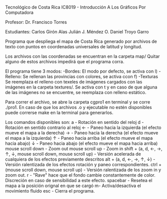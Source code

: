 Tecnológico de Costa Rica
IC8019 - Introducción A Los Gráficos Por Computadora

Profesor: 
	Dr. Francisco Torres

Estudiantes:
	Carlos Girón Alas
	Julián J. Méndez O.
	Daniel Troyo Garro

Programa que despliega el mapa de Costa Rica generado por archivos de texto con puntos en coordenadas universales de latitud y longitud.

Los archivos con las coordenadas se encuentran en la carpeta map/
Quitar alguno de estos archivos impedirá que el programa corra.

El programa tiene 3 modos: 
	-Bordes: El modo por defecto, se activa con l)
	-Relleno: Se rellenan las provincias con colores, se activa ccon f)
	-Texturas Se reemplaza el relleno con texeles de imágenes cargados con las imágenes en la carpeta textures/. Se activa con t y en caso de que alguna de las imágenes no se encuentre, se reemplaza con relleno estático. 

Para correr el archivo, se abre la carpeta cgpro1 en terminal y se corre ./pro1. En caso de que los archivos .o y ejecutable no estén disponibles puede correrse make en la terminal para generarlos. 

Los comandos disponibles son:
	a - 
		Rotación en sentido del reloj
	d - 
		Rotación en sentido contrario al reloj
	← - 
		Paneo hacia la izquierda (el efecto mueve el mapa a la derecha)
	→ - 
		Paneo hacia la derecha (el efecto mueve el mapa a la izquierda)
	↑ - 
		Paneo hacia arriba (el efecto mueve el mapa hacia abajo)
	↓ - 
		Paneo hacia abajo (el efecto mueve el mapa hacia arriba)
	mouse scroll down - 
		Zoom out
	mouse scroll up - 
		Zoom in 
	shift + (a, d, ←, →, ↑, ↓, mouse scroll down, mouse scroll up) - 
		Versión acelerada de cualquiera de los efectos previamente descritos
	alt + (a, d, ←, →, ↑, ↓) - 
		Versión ralentizada de los efectos rotación y paneo correspondientes. 
	ctrl + (mouse scroll down, mouse scroll up) - 
		Versión ralentizada de los zoom in y zoom out.
	r - 
		"Rave" hace que el fondo cambie constantemente de color. Discreción en caso de sensibilidad a este efecto. 
	spacebar - 
		Resetea el mapa a la posición orignal en que se cargó
	m- 
		Activa/desactiva el movimiento fluido 
	esc - 
		Cierra el programa.

